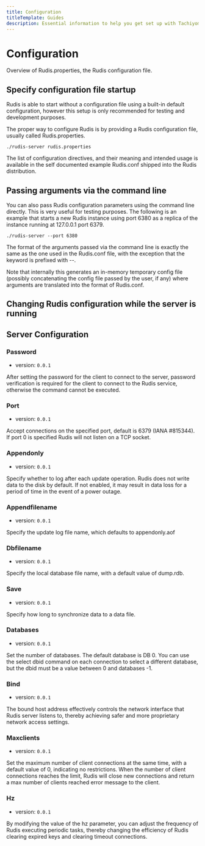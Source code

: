 ```yaml
---
title: Configuration
titleTemplate: Guides
description: Essential information to help you get set up with Tachiyomi.
---
```


# Configuration

Overview of Rudis.properties, the Rudis configuration file.

## Specify configuration file startup

Rudis is able to start without a configuration file using a built-in default configuration, however this setup is only recommended for testing and development purposes.

The proper way to configure Rudis is by providing a Rudis configuration file, usually called Rudis.properties.

```
./rudis-server rudis.properties
```

The list of configuration directives, and their meaning and intended usage is available in the self documented example Rudis.conf shipped into the Rudis distribution.

## Passing arguments via the command line

You can also pass Rudis configuration parameters using the command line directly. This is very useful for testing purposes. The following is an example that starts a new Rudis instance using port 6380 as a replica of the instance running at 127.0.0.1 port 6379.

```
./rudis-server --port 6380
```

The format of the arguments passed via the command line is exactly the same as the one used in the Rudis.conf file, with the exception that the keyword is prefixed with --.

Note that internally this generates an in-memory temporary config file (possibly concatenating the config file passed by the user, if any) where arguments are translated into the format of Rudis.conf.

## Changing Rudis configuration while the server is running

<!-- TODO -->

## Server Configuration

### Password

- version: `0.0.1`

After setting the password for the client to connect to the server, password verification is required for the client to connect to the Rudis service, otherwise the command cannot be executed.

### Port

- version: `0.0.1`

Accept connections on the specified port, default is 6379 (IANA #815344). If port 0 is specified Rudis will not listen on a TCP socket.

### Appendonly

- version: `0.0.1`

Specify whether to log after each update operation. Rudis does not write data to the disk by default. If not enabled, it may result in data loss for a period of time in the event of a power outage.

### Appendfilename

- version: `0.0.1`

Specify the update log file name, which defaults to appendonly.aof

### Dbfilename

- version: `0.0.1`

Specify the local database file name, with a default value of dump.rdb.

### Save

- version: `0.0.1`

Specify how long to synchronize data to a data file.

### Databases

- version: `0.0.1`

Set the number of databases. The default database is DB 0. You can use the select dbid command on each connection to select a different database, but the dbid must be a value between 0 and databases -1.

### Bind

- version: `0.0.1`

The bound host address effectively controls the network interface that Rudis server listens to, thereby achieving safer and more proprietary network access settings.

### Maxclients

- version: `0.0.1`

Set the maximum number of client connections at the same time, with a default value of 0, indicating no restrictions. When the number of client connections reaches the limit, Rudis will close new connections and return a max number of clients reached error message to the client.


### Hz

- version: `0.0.1`

By modifying the value of the hz parameter, you can adjust the frequency of Rudis executing periodic tasks, thereby changing the efficiency of Rudis clearing expired keys and clearing timeout connections.